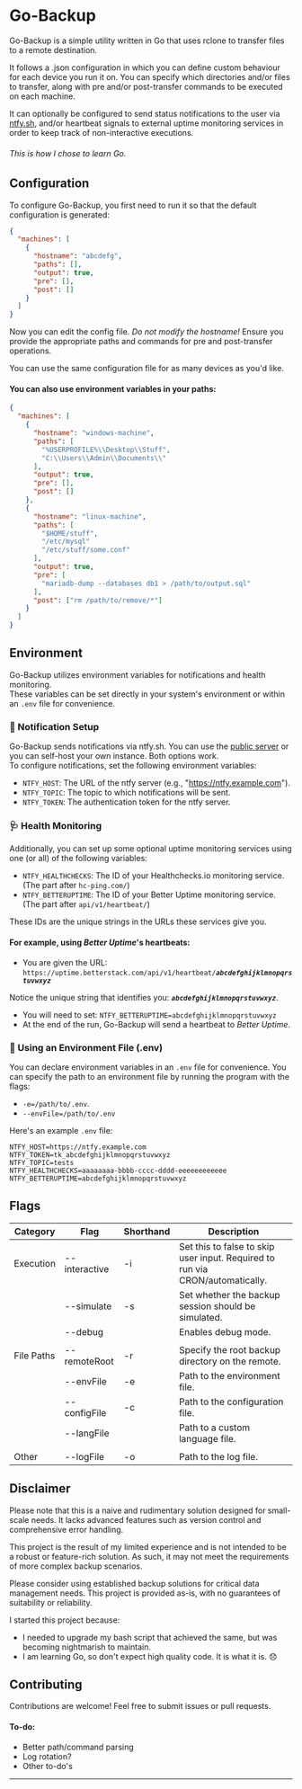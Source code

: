 # Go-Backup

Go-Backup is a simple utility written in Go that uses rclone to transfer files to a remote destination.

It follows a .json configuration in which you can define custom behaviour for each device you run it on. You can specify which directories and/or files to transfer, along with pre and/or post-transfer commands to be executed on each machine.

It can optionally be configured to send status notifications to the user via [ntfy.sh](https://ntfy.sh/app), and/or heartbeat signals to external uptime monitoring services in order to keep track of non-interactive executions.
###### This is how I chose to learn Go. 

## Configuration

To configure Go-Backup, you first need to run it so that the default configuration is generated:

```json
{
  "machines": [
    {
      "hostname": "abcdefg",
      "paths": [],
      "output": true,
      "pre": [],
      "post": []
    }
  ]
}
```

Now you can edit the config file. *Do not modify the hostname!* Ensure you provide the appropriate paths and commands for pre and post-transfer operations.

You can use the same configuration file for as many devices as you'd like.

#### You can also use environment variables in your paths:

```json
{
  "machines": [
    {
      "hostname": "windows-machine",
      "paths": [
        "%USERPROFILE%\\Desktop\\Stuff",
        "C:\\Users\\Admin\\Documents\\"
      ],
      "output": true,
      "pre": [],
      "post": []
    },
    {
      "hostname": "linux-machine",
      "paths": [
        "$HOME/stuff",
        "/etc/mysql"
        "/etc/stuff/some.conf"
      ],
      "output": true,
      "pre": [
        "mariadb-dump --databases db1 > /path/to/output.sql"
      ],
      "post": ["rm /path/to/remove/*"]
    }
  ]
}
```

## Environment

Go-Backup utilizes environment variables for notifications and health monitoring.<br>These variables can be set directly in your system's environment or within an `.env` file for convenience.

### 🔔 Notification Setup

Go-Backup sends notifications via ntfy.sh. You can use the [public server](https://ntfy.sh/app) or you can self-host your own instance. Both options work.<br>To configure notifications, set the following environment variables:

- `NTFY_HOST`: The URL of the ntfy server (e.g., "https://ntfy.example.com").
- `NTFY_TOPIC`: The topic to which notifications will be sent.
- `NTFY_TOKEN`: The authentication token for the ntfy server.

### 🩺 Health Monitoring

Additionally, you can set up some optional uptime monitoring services using one (or all) of the following variables:

- `NTFY_HEALTHCHECKS`: The ID of your Healthchecks.io monitoring service. (The part after `hc-ping.com/`)
- `NTFY_BETTERUPTIME`: The ID of your Better Uptime monitoring service. (The part after `api/v1/heartbeat/`)

These IDs are the unique strings in the URLs these services give you.

#### For example, using *Better Uptime*'s heartbeats:
- You are given the URL: `https://uptime.betterstack.com/api/v1/heartbeat/`***`abcdefghijklmnopqrstuvwxyz`***

Notice the unique string that identifies you: ***`abcdefghijklmnopqrstuvwxyz`***.
- You will need to set: `NTFY_BETTERUPTIME=abcdefghijklmnopqrstuvwxyz`
- At the end of the run, Go-Backup will send a heartbeat to *Better Uptime*.

### 📑 Using an Environment File (.env)

You can declare environment variables in an `.env` file for convenience. You can specify the path to an  environment file by running the program with the flags: 
- `-e=/path/to/.env`.
- `--envFile=/path/to/.env`

Here's an example `.env` file:

```plaintext
NTFY_HOST=https://ntfy.example.com
NTFY_TOKEN=tk_abcdefghijklmnopqrstuvwxyz
NTFY_TOPIC=tests
NTFY_HEALTHCHECKS=aaaaaaaa-bbbb-cccc-dddd-eeeeeeeeeeee
NTFY_BETTERUPTIME=abcdefghijklmnopqrstuvwxyz
```

## Flags

| Category   | Flag            | Shorthand | Description |
|------------|-----------------|-----------|-------------|
| Execution  | --interactive  | -i        | Set this to false to skip user input. Required to run via CRON/automatically. |
|            | --simulate     | -s        | Set whether the backup session should be simulated. |
|            | --debug        |           | Enables debug mode. |
|            |                |           | |
| File Paths | --remoteRoot   | -r        | Specify the root backup directory on the remote. |
|            | --envFile      | -e        | Path to the environment file. |
|            | --configFile   | -c        | Path to the configuration file. |
|            | --langFile     |           | Path to a custom language file. |
|            |                |           | |
| Other      | --logFile      | -o        | Path to the log file. |


## Disclaimer

Please note that this is a naive and rudimentary solution designed for small-scale needs. It lacks advanced features such as version control and comprehensive error handling.

This project is the result of my limited experience and is not intended to be a robust or feature-rich solution. As such, it may not meet the requirements of more complex backup scenarios.

Please consider using established backup solutions for critical data management needs. This project is provided as-is, with no guarantees of suitability or reliability.

I started this project because:
- I needed to upgrade my bash script that achieved the same, but was becoming nightmarish to maintain.
- I am learning Go, so don't expect high quality code. It is what it is. 😞


## Contributing

Contributions are welcome! Feel free to submit issues or pull requests.


#### To-do:
- Better path/command parsing
- Log rotation?
- Other to-do's

---